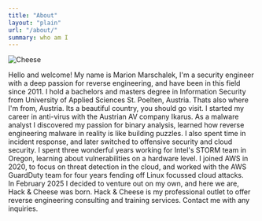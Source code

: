 ```yaml
---
title: "About"
layout: "plain"
url: "/about/"
summary: who am I
---
```



![Cheese](../images/croppedlogo.png)

Hello and welcome! My name is Marion Marschalek, I'm a security engineer 
with a deep passion for reverse engineering, and have been in this field 
since 2011. I hold a bachelors and masters degree in Information Security 
from University of Applied Sciences St. Poelten, Austria. Thats also where 
I'm from, Austria. Its a beautiful country, you should go visit. 
I started my career in anti-virus with the Austrian AV company Ikarus. 
As a malware analyst I discovered my passion for binary analysis, learned
how reverse engineering malware in reality is like building puzzles. I 
also spent time in incident response, and later switched to offensive 
security and cloud security. I spent three wonderful years working for
Intel's STORM team in Oregon, learning about vulnerabilities on a 
hardware level. I joined AWS in 2020, to focus on threat detection in 
the cloud, and worked with the AWS GuardDuty team for four years fending
off Linux focussed cloud attacks.  
In February 2025 I decided to venture out on my own, and here we are,
Hack & Cheese was born. Hack & Cheese is my professional outlet to offer
reverse engineering consulting and training services. Contact me with any
inquiries. 